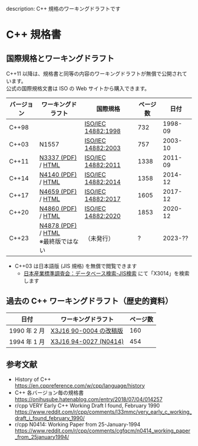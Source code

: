 description: C++ 規格のワーキングドラフトです

# C++ 規格書

## 国際規格とワーキングドラフト

C++11 以降は、規格書と同等の内容のワーキングドラフトが無償で公開されています。  
公式の国際規格文書は ISO の Web サイトから購入できます。

| バージョン | ワーキングドラフト                                                                                  | 国際規格                                                         | ページ数 | 日付      |
|-------|--------------------------------------------------------------------------------------------|---------------------------------------------------------------|------|---------|
| C++98 |                                                                                            | [ISO/IEC 14882:1998](https://www.iso.org/standard/25845.html) | 732  | 1998-09 |
| C++03 | N1557                                                                                      | [ISO/IEC 14882:2003](https://www.iso.org/standard/38110.html) | 757  | 2003-10 |
| C++11 | [N3337 (PDF)](http://wg21.link/n3337) / [HTML](https://timsong-cpp.github.io/cppwp/n3337/) | [ISO/IEC 14882:2011](https://www.iso.org/standard/50372.html) | 1338 | 2011-09 |
| C++14 | [N4140 (PDF)](http://wg21.link/n4140) / [HTML](https://timsong-cpp.github.io/cppwp/n4140/) | [ISO/IEC 14882:2014](https://www.iso.org/standard/64029.html) | 1358 | 2014-12 |
| C++17 | [N4659 (PDF)](http://wg21.link/n4659) / [HTML](https://timsong-cpp.github.io/cppwp/n4659/) | [ISO/IEC 14882:2017](https://www.iso.org/standard/68564.html) | 1605 | 2017-12 |
| C++20 | [N4860 (PDF)](https://isocpp.org/files/papers/N4860.pdf) / [HTML](https://timsong-cpp.github.io/cppwp/n4861/) | [ISO/IEC 14882:2020](https://www.iso.org/standard/79358.html) | 1853 | 2020-12 |
| C++23 | [N4878 (PDF)](http://wg21.link/n4878) / [HTML](http://eel.is/c++draft/)<br>※最終版ではない | （未発行）                                                    | ?    | 2023-?? |

- C++03 は日本語版 (JIS 規格) を無償で閲覧できます
    - [日本産業標準調査会：データベース検索-JIS検索](https://www.jisc.go.jp/app/jis/general/GnrJISSearch.html) にて「X3014」を検索します

## 過去の C++ ワーキングドラフト（歴史的資料）

| 日付                                                                                               | ワーキングドラフト             | ページ数 |
|--------------------------------------------------------------------------------------------------|-----------------------|------|
| 1990 年 2 月 | [X3J16 90-0004 の改稿版](https://drive.google.com/file/d/1XNzsgWMk0wfFOa5kjN9OV5a-04ttrdjE/view?usp=sharing)   | 160  |
| 1994 年 1 月 | [X3J16 94-0027 (N0414)](https://drive.google.com/file/d/1EDQvAQSrQXHbUdN1Al7EvuOlIEhg1Hdl/view?usp=sharing) | 454  |


## 参考文献

- History of C++  
    https://en.cppreference.com/w/cpp/language/history
- C++ 各バージョン毎の規格書  
    https://onihusube.hatenablog.com/entry/2018/07/04/014257
- r/cpp VERY Early C++ Working Draft I found, February 1990
    https://www.reddit.com/r/cpp/comments/l33mmc/very_early_c_working_draft_i_found_february_1990/
- r/cpp N0414: Working Paper from 25-January-1994
    https://www.reddit.com/r/cpp/comments/cgfqcm/n0414_working_paper_from_25january1994/
